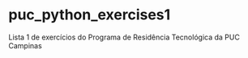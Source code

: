 # puc_python_exercises1
Lista 1 de exercícios do Programa de Residência Tecnológica da PUC Campinas
